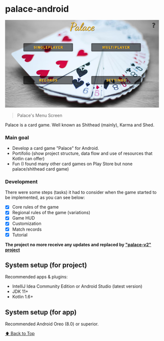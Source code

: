 # palace-android

<img src="menu_screen.png" alt="menu screen">

> Palace's Menu Screen

Palace is a card game. Well known as Shithead (mainly), Karma and Shed.

### Main goal

- Develop a card game "Palace" for Android.
- Portifolio (show project structure, data flow and use of resources that Kotlin can offer)
- Fun (I found many other card games on Play Store but none palace/shithead card game)

### Development

There were some steps (tasks) it had to consider when the game started to be implemented, as you can see below:
- [x] Core rules of the game
- [x] Regional rules of the game (variations)
- [x] Game HUD
- [x] Customization
- [x] Match records
- [x] Tutorial

**The project no more receive any updates and replaced by ["palace-v2" project](https://play.google.com/store/apps/details?id=com.felipimatheuz.palace)**

## System setup (for project)

Recommended apps & plugins:
* IntelliJ Idea Community Edition or Android Studio (latest version)
* JDK 11+
* Kotlin 1.6+

## System setup (for app)

Recommended Android Oreo (8.0) or superior.

[⬆ Back to Top](#palace-android)<br>
